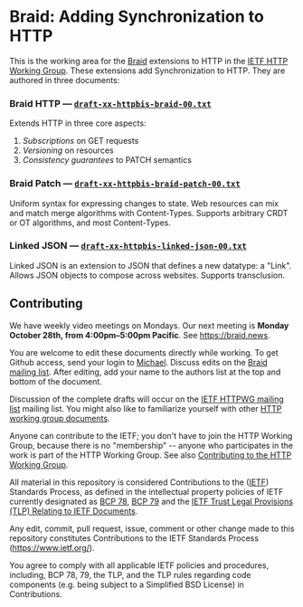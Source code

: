 # Braid: Adding Synchronization to HTTP

This is the working area for the [Braid](https://braid.news) extensions to
HTTP in the [IETF HTTP Working Group](https://httpwg.org/).  These extensions
add Synchronization to HTTP.  They are authored in three documents:

### Braid HTTP — [`draft-xx-httpbis-braid-00.txt`](https://github.com/braid-work/braid-spec/blob/master/draft-xx-httpbis-braid-00.txt)
Extends HTTP in three core aspects:

1. *Subscriptions* on GET requests
2. *Versioning* on resources
3. *Consistency guarantees* to PATCH semantics


### Braid Patch — [`draft-xx-httpbis-braid-patch-00.txt`](https://github.com/braid-work/braid-spec/blob/master/draft-xx-httpbis-braid-patch-00.txt)

Uniform syntax for expressing changes to state.  Web resources can mix and
match merge algorithms with Content-Types.  Supports arbitrary CRDT or OT
algorithms, and most Content-Types.

### Linked JSON — [`draft-xx-httpbis-linked-json-00.txt`](https://github.com/braid-work/braid-spec/blob/master/draft-xx-httpbis-linked-json-00.txt)

Linked JSON is an extension to JSON that defines a new datatype: a "Link".
Allows JSON objects to compose across websites.  Supports transclusion.

## Contributing

We have weekly video meetings on Mondays.  Our next meeting is **Monday
October 28th, from 4:00pm–5:00pm Pacific**.  See https://braid.news.

You are welcome to edit these documents directly while working.  To get Github
access, send your login to [Michael](mailto:toomim@gmail.com).  Discuss edits
on the
[Braid mailing list](https://groups.google.com/forum/#!forum/braid-http).
After editing, add your name to the authors list at the top and bottom of the
document.

Discussion of the complete drafts will occur on the
[IETF HTTPWG mailing list](https://lists.w3.org/Archives/Public/ietf-http-wg/)
mailing list.  You might also like to familiarize yourself with other
[HTTP working group documents](https://github.com/httpwg/http-extensions/blob/master/CONTRIBUTING.md).

Anyone can contribute to the IETF; you don't have to join the HTTP Working Group, because there is no "membership" -- anyone who participates in the work is part of the HTTP Working Group.  See also [Contributing to the HTTP Working Group](https://github.com/httpwg/http-extensions/blob/master/CONTRIBUTING.md).

All material in this repository is considered Contributions to the
([IETF](https://www.ietf.org/)) Standards Process, as defined in the
intellectual property policies of IETF currently designated as
[BCP 78](https://www.rfc-editor.org/info/bcp78),
[BCP 79](https://www.rfc-editor.org/info/bcp79) and the
[IETF Trust Legal Provisions (TLP) Relating to IETF Documents](http://trustee.ietf.org/trust-legal-provisions.html).

Any edit, commit, pull request, issue, comment or other change made to this
repository constitutes Contributions to the IETF Standards Process
(https://www.ietf.org/).

You agree to comply with all applicable IETF policies and procedures,
including, BCP 78, 79, the TLP, and the TLP rules regarding code components
(e.g. being subject to a Simplified BSD License) in Contributions.
